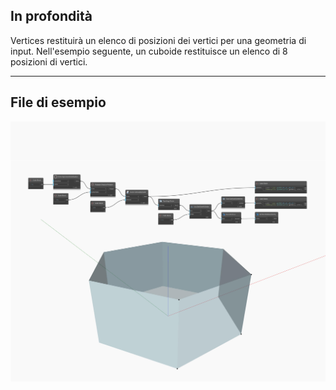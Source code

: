 ## In profondità
Vertices restituirà un elenco di posizioni dei vertici per una geometria di input. Nell'esempio seguente, un cuboide restituisce un elenco di 8 posizioni di vertici.
___
## File di esempio

![Vertices](./Autodesk.DesignScript.Geometry.Face.Vertices_img.jpg)

